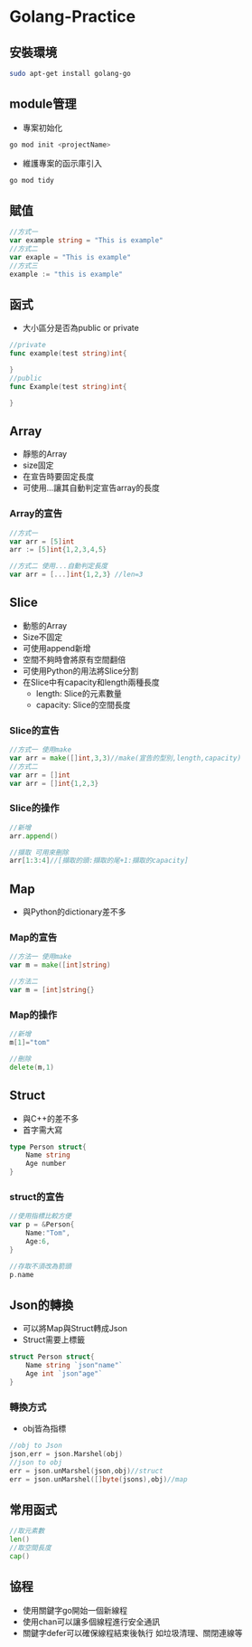 # Golang-Practice

## 安裝環境

```bash
sudo apt-get install golang-go
```

## module管理

- 專案初始化
```bash
go mod init <projectName>
```
- 維護專案的函示庫引入
```bash
go mod tidy
```

## 賦值

```go
//方式一
var example string = "This is example"
//方式二
var exaple = "This is example"
//方式三
example := "this is example"
```

## 函式

- 大小區分是否為public or private

```go
//private
func example(test string)int{

}
//public
func Example(test string)int{

}
```

## Array

- 靜態的Array
- size固定
- 在宣告時要固定長度
- 可使用...讓其自動判定宣告array的長度

### Array的宣告

```go
//方式一
var arr = [5]int
arr := [5]int{1,2,3,4,5}

//方式二 使用...自動判定長度
var arr = [...]int{1,2,3} //len=3
```

## Slice

- 動態的Array
- Size不固定
- 可使用append新增
- 空間不夠時會將原有空間翻倍
- 可使用Python的用法將Slice分割
- 在Slice中有capacity和length兩種長度
	- length: Slice的元素數量
	- capacity: Slice的空間長度

### Slice的宣告

```go
//方式一 使用make
var arr = make([]int,3,3)//make(宣告的型別,length,capacity)
//方式二
var arr = []int
var arr = []int{1,2,3}
```

### Slice的操作

```go
//新增
arr.append()

//擷取 可用來刪除
arr[1:3:4]//[擷取的頭:擷取的尾+1:擷取的capacity]
```

## Map

- 與Python的dictionary差不多

### Map的宣告
```go
//方法一 使用make
var m = make([int]string)

//方法二
var m = [int]string{}
```

### Map的操作
```go
//新增
m[1]="tom"

//刪除
delete(m,1)
```

## Struct

- 與C++的差不多
- 首字需大寫

```go
type Person struct{
	Name string
	Age number
}
```

### struct的宣告

```go
//使用指標比較方便
var p = &Person{
	Name:"Tom",
	Age:6,
}

//存取不須改為箭頭
p.name
```

## Json的轉換

- 可以將Map與Struct轉成Json
- Struct需要上標籤

```go
struct Person struct{
	Name string `json"name"`
	Age int `json"age"`
}
```
### 轉換方式

- obj皆為指標
```go
//obj to Json
json,err = json.Marshel(obj)
//json to obj
err = json.unMarshel(json,obj)//struct
err = json.unMarshel([]byte(jsons),obj)//map
```
## 常用函式

```go
//取元素數
len()
//取空間長度
cap()
```

## 協程

- 使用關鍵字go開始一個新線程
- 使用chan可以讓多個線程進行安全通訊
- 關鍵字defer可以確保線程結束後執行 如垃圾清理、關閉連線等